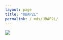 ```yaml
---
layout: page
title: "UBAP2L"
permalink: /_mds/UBAP2L/
---
```


![](../../algns0/N148_5HSAA115905_aln_report.png?raw=true)